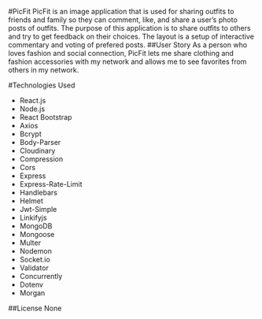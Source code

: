 #PicFit
PicFit is an image application that is used for sharing outfits to friends and family so they can comment, like,  and share a user’s photo posts of outfits. The purpose of this application is to share outfits to others and try to get feedback on their choices.  The layout is a setup of interactive commentary and voting of prefered posts.
##User Story
As a person who loves fashion and social connection, PicFit lets me share clothing and fashion accessories with my network and allows me to see favorites from others in my network. 

#Technologies Used
- React.js
- Node.js
- React Bootstrap
- Axios
- Bcrypt
- Body-Parser
- Cloudinary
- Compression
- Cors
- Express
- Express-Rate-Limit
- Handlebars
- Helmet
- Jwt-Simple
- Linkifyjs
- MongoDB
- Mongoose
- Multer
- Nodemon
- Socket.io
- Validator
- Concurrently
- Dotenv
- Morgan

##License
None
